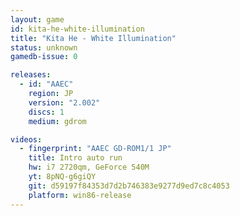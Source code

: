 ```yaml
---
layout: game
id: kita-he-white-illumination
title: "Kita He - White Illumination"
status: unknown
gamedb-issue: 0

releases:
  - id: "AAEC"
    region: JP
    version: "2.002"
    discs: 1
    medium: gdrom

videos:
  - fingerprint: "AAEC GD-ROM1/1 JP"
    title: Intro auto run
    hw: i7 2720qm, GeForce 540M
    yt: 8pNQ-g6giQY
    git: d59197f84353d7d2b746383e9277d9ed7c8c4053
    platform: win86-release
---
```

